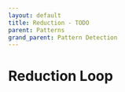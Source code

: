 ```yaml
---
layout: default
title: Reduction - TODO
parent: Patterns
grand_parent: Pattern Detection
---
```


# Reduction Loop